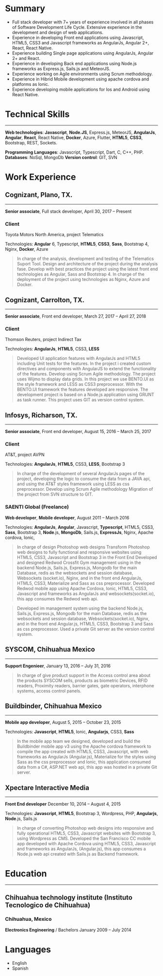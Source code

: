 # Summary

- Full stack developer with 7+ years of experience involved in all phases of Software Development Life Cycle.
Extensive experience in the development and design of web applications.
- Experience in developing Front end applications using Javascript, HTML5, CSS3 and Javascript frameworks as AngularJs, Angular 2+, React, React Native.
- Experience building Single page applications using AngularJs, Angular 2+ and React.
- Experience in developing Back end applications using Node.js frameworks as Express.js, Sails.js and MeteorJS.
- Experience working on Agile environments using Scrum methodology.
- Experience in Hibrid Mobile development using apache cordova and platforms as Ionic.
- Experience developing mobile applications for Ios and Android using React Native.

# Technical Skills
------
**Web technologies**: **Javascript**, **Node.JS**, Express.js, MeteorJS, **AngularJs**, **Angular**, **React**, React Native, **Docker**, Azure, Flutter, **HTML5**, **CSS3**, Bootstrap, REST, Sockets.


**Programming Languages**: Javascript, Typescript, Dart, C, C++, PHP.
**Databases**: NoSql, MongoDb
**Version control**: GIT, SVN

# Work Experience
## Cognizant, Plano, TX.
-------

**Senior associate**, Full stack developer, April 30, 2017 – Present

### Client 
Toyota Motors North America, project Telematics

Technologies: **Angular** 6, Typescript, **HTML5**, **CSS3**, **Sass**, Bootstrap 4, Nginx, **Docker**, Azure

>In charge of the analysis, development and testing of the Telematics Suport Tool.
Design and architecture of the project during the analysis fase.
Develop with best practices the project using the latest front end technologies as Angular, Sass and Bootstrap 4.
In charge of the deployment of the project using technologies as Nginx, Azure and Docker.

## Cognizant, Carrolton, TX.
---------
**Senior associate**, Front end developer, March 27, 2017 – April 27, 2018

### Client 
Thomson Reuters, project Indirect Tax

Technologies: **AngularJs**, **HTML5**, CSS3, **LESS**

>Developed UI application features with AngularJs and HTML5 including Unit tests for the features.
In the project i created custom directives and components with AngularJS to extend the functionality of the features.
Develop using Scrum Agile methodology.
The project uses Wijmo to display data grids.
In this project we use BENTO.UI as the style framework and LESS as CSS3 preprocessor.
With the BENTO.UI framework the features developed are responsive.
The development project is based on a Node.js application using GRUNT as task runner.
This project uses GIT as version control system. 

## Infosys, Richarson, TX.
-------					
**Senior associate**, Front end developer, August 15, 2016 – March 25, 2017

### Client 
AT&T, project AVPN

Technologies: **AngularJs**, **HTML5**, CSS3, **LESS**, Bootstrap 3

>In charge of the development of several AngularJs pages of the project, developing the logic to consume the data from a JAVA api, and using the AT&T styles framework using LESS as css preprocessor.
Develop using Scrum Agile methodology
Migration of the project from SVN structure to GIT.

### SAENTI Global (Freelance)
**Web developer**, **Mobile developer**, August 2011 – March 2016

Technologies: **AngularJs**, **Angular**, Javascript, **Typescript**, HTML5, CSS3, **Sass**, Bootstrap 3, **Node**.js, **MongoDb**, Sails.js, **ExpressJs**, Nginx, Apache cordova, Ionic, 

>In charge of design Photoshop web designs
Transform Photoshop web designs to fully functional and responsive websites using HTML5, CSS3, Javascript and Bootstrap 3 in the Front End
Developed and designed Redwod Crossfit Gym management using in the backend Node.js, Sails.js, Express.js, Mongodb for the main Database, redis as the websockets and session database, Websockets (socket.io), Nginx, and in the front end AngularJs, HTML5, CSS3, Materialize and Sass as css preprocessor.
Developed Redwod mobile app using Apache Cordova, Ionic, HTML5, CSS3, Javascript and frameworks as AngularJs and websockets(socket.io), this app consumes the Redwod web api.

>Developed im management system using the backend Node.js, Sails.js, Express.js, Mongodb for the main Database, redis as the websockets and session database, Websockets(socket.io), Nginx, and in the front end Angular.js, HTML5, CSS3, Bootstrap 3 and  Sass as css preprocessor.
Used a private Git server as the version control system.


## SYSCOM, Chihuahua Mexico
------
**Support Engenieer**, January 13, 2016 – July 31, 2016

>In charge of give product support in the Access control area about the products SYSCOM sells, products as biometric Devices, RFID readers, Proximity readers, barrier gates, gate operators, interphone systems, access control panels. 

## Buildbinder, Chihuahua Mexico
-------
**Mobile app developer**, August 5, 2015 – October 23, 2015

Technologies: **Javascript**, **HTML5**, Ionic, **Angularjs**, CSS3, **Sass**

>In the mobile app team we designed, developed and build the Buildbinder mobile app v3 using the Apache cordova framework to compile the app created with HTML5, CSS3, Javascript, with web frameworks as AngularJs (Angular.js), Materialize for the styles using Sass as the css preprocessor and Ionic, this application consumed data from a C#, ASP.NET web api, this app was hosted in a private Git server.

## Xpectare Interactive Media
--------
**Front End developer** December 10, 2014 – August 4, 2015

Technologies: **Javascript**, **HTML5**, Bootstrap 3, Wordpress, PHP, **Angularjs**, **Node**.js, Sails.js

>In charge of converting Photoshop web designs into responsive and fully operational HTML5, CSS3, Javascript websites with Bootstrap 3, using Wordpress as CMS.
Developed the San Francisco CC mobile app developed with Apache Cordova using HTML5, CSS3, Javascript and frameworks as AngularJs, (Angular.js), this app consumes a Node.js web api created with Sails.js as Backend framework.

# Education
--------
## Chihuahua technology institute (Instituto Tecnologico de Chihuahua)
### Chihuahua, Mexico
**Electronics Engineering** / Bachelors	January 2009 – July 2014

# Languages
- English
- Spanish


